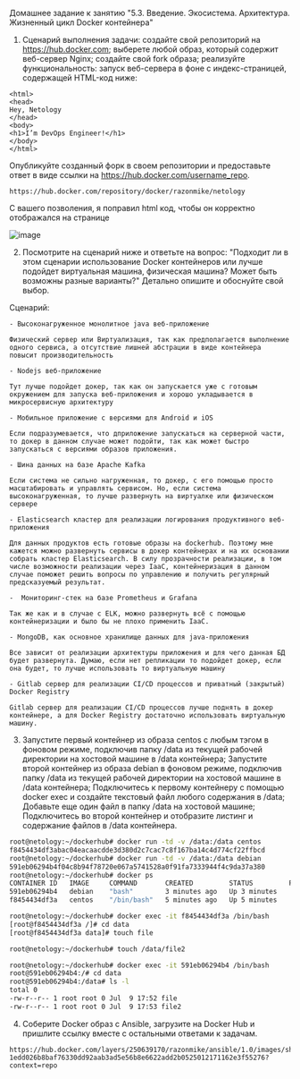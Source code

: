 Домашнее задание к занятию "5.3. Введение. Экосистема. Архитектура. Жизненный цикл Docker контейнера"

1. Сценарий выполнения задачи:
создайте свой репозиторий на https://hub.docker.com;
выберете любой образ, который содержит веб-сервер Nginx;
создайте свой fork образа;
реализуйте функциональность: запуск веб-сервера в фоне с индекс-страницей, содержащей HTML-код ниже:
```
<html>
<head>
Hey, Netology
</head>
<body>
<h1>I’m DevOps Engineer!</h1>
</body>
</html>
```
Опубликуйте созданный форк в своем репозитории и предоставьте ответ в виде ссылки на  https://hub.docker.com/username_repo.

```
https://hub.docker.com/repository/docker/razonmike/netology
```

С вашего позволения, я поправил html код, чтобы он корректно отображался на странице

![image](https://user-images.githubusercontent.com/16393583/181265353-6c6039d7-866d-40d5-94c2-b4a2136a7d13.png)

2. Посмотрите на сценарий ниже и ответьте на вопрос: "Подходит ли в этом сценарии использование Docker контейнеров или лучше подойдет виртуальная машина, физическая машина? Может быть возможны разные варианты?"
Детально опишите и обоснуйте свой выбор.

Сценарий:
```
- Высоконагруженное монолитное java веб-приложение 

Физический сервер или Виртуализация, так как предполагается выполнение одного сервиса, а отсутствие лишней абстрации в виде контейнера повысит производительность

- Nodejs веб-приложение 

Тут лучше подойдет докер, так как он запускается уже с готовым окружением для запуска веб-приложения и хорошо укладывается в микросервисную архитектуру

- Мобильное приложение c версиями для Android и iOS 

Если подразумевается, что дприложение запускаться на серверной части, то докер в данном случае может подойти, так как может быстро запускаться с версиями образов приложения. 

- Шина данных на базе Apache Kafka 

Если система не сильно нагруженная, то докер, с его помощью просто масштабировать и управлять сервисом. Но, если система высоконагруженная, то лучше развернуть на виртуалке или физическом сервере

- Elasticsearch кластер для реализации логирования продуктивного веб-приложения 

Для данных продуктов есть готовые образы на dockerhub. Поэтому мне кажется можно развернуть сервисы в докер контейнерах и на их основании собрать кластер Elasticsearch. В силу прозрачности реализации, в том числе возможности реализации через IaaC, контейнеризация в данном случае поможет решить вопросы по управлению и получить регулярный предсказуемый результат.

-  Мониторинг-стек на базе Prometheus и Grafana 

Так же как и в случае с ELK, можно развернуть всё с помощью контейнеризации и было бы не плохо применить IaaC.

- MongoDB, как основное хранилище данных для java-приложения

Все зависит от реализации архитектуры приложения и для чего данная БД будет развернута. Думаю, если нет репликации то подойдет докер, если она будет, то лучше использовать то виртуальную машину

- Gitlab сервер для реализации CI/CD процессов и приватный (закрытый) Docker Registry

Gitlab сервер для реализации CI/CD процессов лучше поднять в докер контейнере, а для Docker Registry достаточно использовать виртуальную машину.
```

3. Запустите первый контейнер из образа centos c любым тэгом в фоновом режиме, подключив папку /data из текущей рабочей директории на хостовой машине в /data контейнера;
Запустите второй контейнер из образа debian в фоновом режиме, подключив папку /data из текущей рабочей директории на хостовой машине в /data контейнера;
Подключитесь к первому контейнеру с помощью docker exec и создайте текстовый файл любого содержания в /data;
Добавьте еще один файл в папку /data на хостовой машине;
Подключитесь во второй контейнер и отобразите листинг и содержание файлов в /data контейнера.
```bash
root@netology:~/dockerhub# docker run -td -v /data:/data centos 
f8454434df3abac04eacaacdde3d380d2c7cac7c8f167ba14c4d774cf22ffbcd
root@netology:~/dockerhub# docker run -td -v /data:/data debian
591eb06294b4f04c8b94f78720e067a5741528a0f91fa7333944f4c9da37a380
root@netology:~/dockerhub# docker ps 
CONTAINER ID   IMAGE     COMMAND       CREATED         STATUS         PORTS     NAMES 
591eb06294b4   debian    "bash"        3 minutes ago   Up 3 minutes             infallible_mccarthy 
f8454434df3a   centos    "/bin/bash"   5 minutes ago   Up 5 minutes             happy_wu

root@netology:~/dockerhub# docker exec -it f8454434df3a /bin/bash
[root@f8454434df3a /]# cd data 
[root@f8454434df3a data]# touch file

root@netology:~/dockerhub# touch /data/file2

root@netology:~/dockerhub# docker exec -it 591eb06294b4 /bin/bash 
root@591eb06294b4:/# cd data 
root@591eb06294b4:/data# ls -l 
total 0 
-rw-r--r-- 1 root root 0 Jul  9 17:52 file 
-rw-r--r-- 1 root root 0 Jul  9 17:53 file2
```

4. Соберите Docker образ с Ansible, загрузите на Docker Hub и пришлите ссылку вместе с остальными ответами к задачам.
```
https://hub.docker.com/layers/250639170/razonmike/ansible/1.0/images/sha256-1edd026b8baf76330dd92aab3ad5e56b8e6622add2b0525012171162e3f55276?context=repo
```
